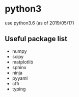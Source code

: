# python3

use python3.6 (as of 2019/05/17)

## Useful package list

- numpy
- scipy
- matplotlib
- sphinx
- ninja
- pyyaml
- cffi
- typing

